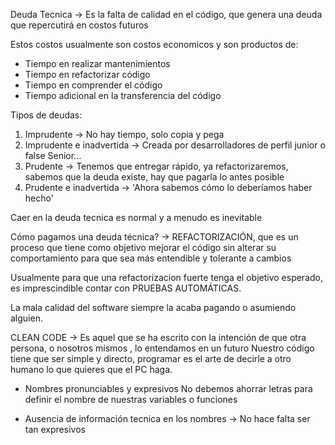 Deuda Tecnica -> Es la falta de calidad en el código, que genera una deuda que repercutirá en costos futuros

Estos costos usualmente son costos economicos y son productos de:

- Tiempo en realizar mantenimientos
- Tiempo en refactorizar código
- Tiempo en comprender el código
- Tiempo adicional en la transferencia del código

Tipos de deudas:

1. Imprudente -> No hay tiempo, solo copia y pega
2. Imprudente e inadvertida -> Creada por desarrolladores de perfil junior o false Senior...
3. Prudente -> Tenemos que entregar rápido, ya refactorizaremos, sabemos que la deuda existe, hay que pagarla lo antes posible
4. Prudente e inadvertida -> 'Ahora sabemos cómo lo deberíamos haber hecho'

Caer en la deuda tecnica es normal y a menudo es inevitable

Cómo pagamos una deuda técnica? -> REFACTORIZACIÓN, que es un proceso que tiene como objetivo mejorar el código sin alterar su comportamiento para que sea más entendible y tolerante a cambios

Usualmente para que una refactorizacion fuerte tenga el objetivo esperado, es imprescindible contar con PRUEBAS AUTOMÁTICAS.

La mala calidad del software siempre la acaba pagando o asumiendo alguien. 

CLEAN CODE -> Es aquel que se ha escrito con la intención de que otra persona, o nosotros mísmos , lo entendamos en un futuro
Nuestro código tiene que ser simple y directo, programar es el arte de decirle a otro humano lo que quieres que el PC haga.

- Nombres pronunciables y expresivos
No debemos ahorrar letras para definir el nombre de nuestras variables o funciones

- Ausencia de información tecnica en los nombres -> No hace falta ser tan expresivos




